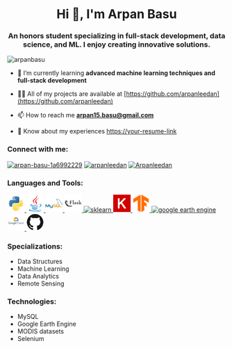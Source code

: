 <h1 align="center">Hi 👋, I'm Arpan Basu</h1>
<h3 align="center">An honors student specializing in full-stack development, data science, and ML. I enjoy creating innovative solutions.</h3>

<p align="left"> <img src="https://komarev.com/ghpvc/?username=arpanbasu&label=Profile%20views&color=0e75b6&style=flat" alt="arpanbasu" /> </p>

- 🌱 I’m currently learning **advanced machine learning techniques and full-stack development**

- 👨‍💻 All of my projects are available at [https://github.com/arpanleedan](https://github.com/arpanleedan)

- 📫 How to reach me **arpan15.basu@gmail.com**

- 📄 Know about my experiences [https://your-resume-link]([https://your-resume-link](https://7cecc7bb-a13c-4603-8771-16339f5c1d89.filesusr.com/ugd/7dbf2f_4cae153b45f94f1e80262620accdfb6f.pdf))

<h3 align="left">Connect with me:</h3>
<p align="left">
<a href="https://in.linkedin.com/in/arpan-basu-1a6992229" target="blank"><img align="center" src="https://cdn.jsdelivr.net/npm/simple-icons@3.0.1/icons/linkedin.svg" alt="arpan-basu-1a6992229" height="30" width="40" /></a>
<a href="https://www.instagram.com/arpanleedan/" target="blank"><img align="center" src="https://cdn.jsdelivr.net/npm/simple-icons@3.0.1/icons/instagram.svg" alt="arpanleedan" height="30" width="40" /></a>
<a href="https://leetcode.com/u/Arpanleedan/" target="blank"><img align="center" src="https://cdn.jsdelivr.net/npm/simple-icons@3.0.1/icons/leetcode.svg" alt="Arpanleedan" height="30" width="40" /></a>
</p>

<h3 align="left">Languages and Tools:</h3>
<p align="left"> 
<a href="https://www.python.org" target="_blank"> <img src="https://raw.githubusercontent.com/devicons/devicon/master/icons/python/python-original.svg" alt="python" width="40" height="40"/> </a>
<a href="https://www.java.com" target="_blank"> <img src="https://raw.githubusercontent.com/devicons/devicon/master/icons/java/java-original.svg" alt="java" width="40" height="40"/> </a>
<a href="https://www.mysql.com/" target="_blank"> <img src="https://raw.githubusercontent.com/devicons/devicon/master/icons/mysql/mysql-original-wordmark.svg" alt="mysql" width="40" height="40"/> </a>
<a href="https://flask.palletsprojects.com/" target="_blank"> <img src="https://raw.githubusercontent.com/devicons/devicon/master/icons/flask/flask-original-wordmark.svg" alt="flask" width="40" height="40"/> </a>
<a href="https://scikit-learn.org/" target="_blank"> <img src="https://raw.githubusercontent.com/devicons/devicon/master/icons/scikit-learn/scikit-learn-original.svg" alt="sklearn" width="40" height="40"/> </a>
<a href="https://keras.io/" target="_blank"> <img src="https://raw.githubusercontent.com/devicons/devicon/master/icons/keras/keras-original.svg" alt="keras" width="40" height="40"/> </a>
<a href="https://www.tensorflow.org" target="_blank"> <img src="https://raw.githubusercontent.com/devicons/devicon/master/icons/tensorflow/tensorflow-original.svg" alt="tensorflow" width="40" height="40"/> </a>
<a href="https://www.google.com/earth/" target="_blank"> <img src="https://upload.wikimedia.org/wikipedia/commons/0/0d/Google_Earth_icon.svg" alt="google earth engine" width="40" height="40"/> </a>
<a href="https://cloud.google.com/" target="_blank"> <img src="https://raw.githubusercontent.com/devicons/devicon/master/icons/googlecloud/googlecloud-original-wordmark.svg" alt="gcp" width="40" height="40"/> </a>
<a href="https://github.com/" target="_blank"> <img src="https://raw.githubusercontent.com/devicons/devicon/master/icons/github/github-original.svg" alt="github" width="40" height="40"/> </a>
</p>

<h3 align="left">Specializations:</h3>
<p align="left">
<ul>
<li>Data Structures</li>
<li>Machine Learning</li>
<li>Data Analytics</li>
<li>Remote Sensing</li>
</ul>
</p>

<h3 align="left">Technologies:</h3>
<p align="left">
<ul>
<li>MySQL</li>
<li>Google Earth Engine</li>
<li>MODIS datasets</li>
<li>Selenium</li>
</ul>
</p>
